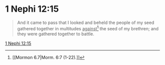 # 1 Nephi 12:15

> And it came to pass that I looked and beheld the people of my seed gathered together in multitudes <u>against</u>[^a] the seed of my brethren; and they were gathered together to battle.

[1 Nephi 12:15](https://www.churchofjesuschrist.org/study/scriptures/bofm/1-ne/12?lang=eng&id=p15#p15)


[^a]: [[Mormon 6.7|Morm. 6:7 (1-22).]]
